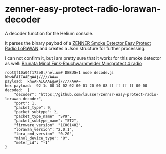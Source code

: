 # zenner-easy-protect-radio-lorawan-decoder
A decoder function for the Helium console.

It parses the binary payload of a [ZENNER Smoke Detector Easy Protect Radio LoRaWAN](https://zenner.com/products/rwm_easy_protect_funk-2/) and creates a Json structure for further processing.

I can not confirm it, but i am pretty sure that it works for this smoke detector as well: [Brunata Minol Funk-Rauchwarnmelder Minoprotect 4 radio](https://www.minol.de/minoprotect-4-radio.html)

```
root@f10a04f172e0:/helium# DEBUG=1 node decode.js khwAFAICAAEgAAj/////AAA=
payload:  khwAFAICAAEgAAj/////AAA=
hex payload:  92 1c 00 14 02 02 00 01 20 00 08 ff ff ff ff 00 00 
decoded:  {
    "decoder": "https://github.com/lausser/zenner-easy-protect-radio-lorawan-decoder",
    "port": 1,
    "packet_type": 9,
    "packet_subtype": 2,
    "packet_type_name": "SP9",
    "packet_subtype_name": "ST2",
    "firmware_version": "1C001402",
    "lorawan_version": "2.0.1",
    "lora_cmd_version": "0.20",
    "minol_device_type": "8",
    "meter_id": "-1"
}
```
